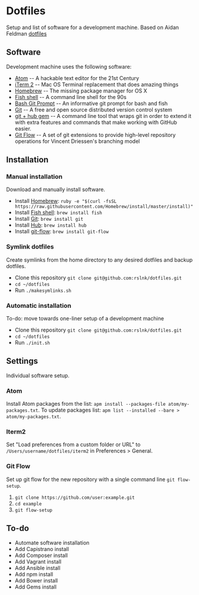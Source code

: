 # Dotfiles
Setup and list of software for a development machine. Based on Aidan Feldman [dotfiles](https://github.com/afeld/dotfiles)

## Software
Development machine uses the following software:
- [Atom](https://atom.io) -- A hackable text editor for the 21st Century
- [iTerm 2](https://www.iterm2.com) -- Mac OS Terminal replacement that does amazing things
- [Homebrew](http://brew.sh) -- The missing package manager for OS X
- [Fish shell](https://github.com/fish-shell/fish-shell) -- A command line shell for the 90s
- [Bash Git Prompt](https://github.com/magicmonty/bash-git-prompt) -- An informative git prompt for bash and fish
- [Git](http://git-scm.com) -- A free and open source distributed version control system
- [git + hub gem](https://github.com/github/hub) -- A command line tool that wraps git in order to extend it with extra features and commands that make working with GitHub easier.
- [Git Flow](http://danielkummer.github.io/git-flow-cheatsheet) -- A set of git extensions to provide high-level repository operations for Vincent Driessen's branching model

## Installation
### Manual installation
Download and manually install software.
- Install [Homebrew](http://brew.sh): `ruby -e "$(curl -fsSL https://raw.githubusercontent.com/Homebrew/install/master/install)"`
- Install [Fish shell](https://github.com/fish-shell/fish-shell): `brew install fish`
- Install [Git](http://git-scm.com/downloads): `brew install git`
- Install [Hub](https://github.com/github/hub): `brew install hub`
- Install [git-flow](http://danielkummer.github.io/git-flow-cheatsheet): `brew install git-flow`

### Symlink dotfiles
Create symlinks from the home directory to any desired dotfiles and backup dotfiles.
- Clone this repository `git clone git@github.com:rslnk/dotfiles.git`
- `cd ~/dotfiles`
- Run `./makesymlinks.sh`

### Automatic installation
To-do: move towards one-liner setup of a development machine
- Clone this repository `git clone git@github.com:rslnk/dotfiles.git`
- `cd ~/dotfiles`
- Run `./init.sh`

## Settings
Individual software setup.

### Atom
Install Atom packages from the list: `apm install --packages-file atom/my-packages.txt`. To update packages list: `apm list --installed --bare > atom/my-packages.txt`.

### Iterm2
Set "Load preferences from a custom folder or URL" to `/Users/username/dotfiles/iterm2` in Preferences > General.

### Git Flow
Set up git flow for the new repository with a single command line `git flow-setup`.
1. `git clone https://github.com/user:example.git`
2. `cd example`
3. `git flow-setup`

## To-do
- Automate software installation
- Add Capistrano install
- Add Composer install
- Add Vagrant install
- Add Ansible install
- Add npm install
- Add Bower install
- Add Gems install
